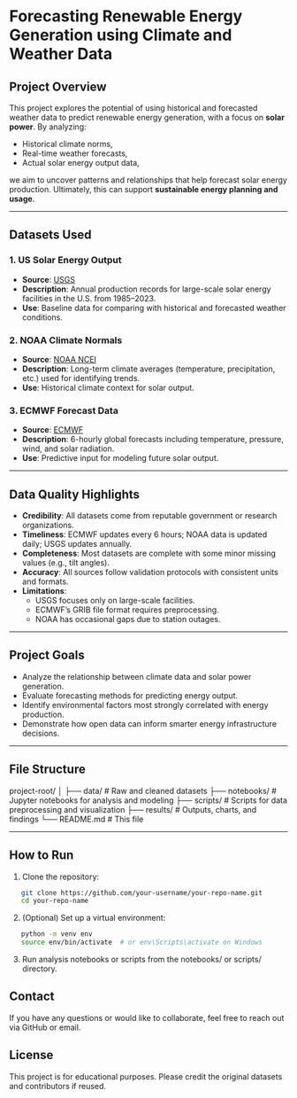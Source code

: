 # Forecasting Renewable Energy Generation using Climate and Weather Data

## Project Overview
This project explores the potential of using historical and forecasted weather data to predict renewable energy generation, with a focus on **solar power**. By analyzing:
- Historical climate norms,
- Real-time weather forecasts,
- Actual solar energy output data,

we aim to uncover patterns and relationships that help forecast solar energy production. Ultimately, this can support **sustainable energy planning and usage**.

---

## Datasets Used

### 1. US Solar Energy Output
- **Source**: [USGS](https://energy.usgs.gov/uspvdb/)
- **Description**: Annual production records for large-scale solar energy facilities in the U.S. from 1985–2023.
- **Use**: Baseline data for comparing with historical and forecasted weather conditions.

### 2. NOAA Climate Normals
- **Source**: [NOAA NCEI](https://www.ncei.noaa.gov/cdo-web/datasets)
- **Description**: Long-term climate averages (temperature, precipitation, etc.) used for identifying trends.
- **Use**: Historical climate context for solar output.

### 3. ECMWF Forecast Data
- **Source**: [ECMWF](https://data.ecmwf.int/forecasts/)
- **Description**: 6-hourly global forecasts including temperature, pressure, wind, and solar radiation.
- **Use**: Predictive input for modeling future solar output.

---

## Data Quality Highlights

- **Credibility**: All datasets come from reputable government or research organizations.
- **Timeliness**: ECMWF updates every 6 hours; NOAA data is updated daily; USGS updates annually.
- **Completeness**: Most datasets are complete with some minor missing values (e.g., tilt angles).
- **Accuracy**: All sources follow validation protocols with consistent units and formats.
- **Limitations**:
  - USGS focuses only on large-scale facilities.
  - ECMWF’s GRIB file format requires preprocessing.
  - NOAA has occasional gaps due to station outages.

---

## Project Goals
- Analyze the relationship between climate data and solar power generation.
- Evaluate forecasting methods for predicting energy output.
- Identify environmental factors most strongly correlated with energy production.
- Demonstrate how open data can inform smarter energy infrastructure decisions.

---

## File Structure
project-root/
│
├── data/ # Raw and cleaned datasets
├── notebooks/ # Jupyter notebooks for analysis and modeling
├── scripts/ # Scripts for data preprocessing and visualization
├── results/ # Outputs, charts, and findings
└── README.md # This file


---

## How to Run

1. Clone the repository:
``` bash
   git clone https://github.com/your-username/your-repo-name.git
   cd your-repo-name
```
2. (Optional) Set up a virtual environment:
``` bash
   python -m venv env
   source env/bin/activate  # or env\Scripts\activate on Windows
```
3. Run analysis notebooks or scripts from the notebooks/ or scripts/ directory.

## Contact
If you have any questions or would like to collaborate, feel free to reach out via GitHub or email.

## License
This project is for educational purposes. Please credit the original datasets and contributors if reused.

